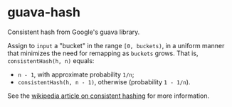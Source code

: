guava-hash
==========

Consistent hash from Google's guava library.


Assign to `input` a "bucket" in the range `[0, buckets)`, in a uniform manner
that minimizes the need for remapping as `buckets` grows.
That is, `consistentHash(h, n)` equals:

* `n - 1`, with approximate probability `1/n`;
* `consistentHash(h, n - 1)`, otherwise (probability `1 - 1/n`).

See the [wikipedia article on consistent hashing](http://en.wikipedia.org/wiki/Consistent_hashing)
for more information.
